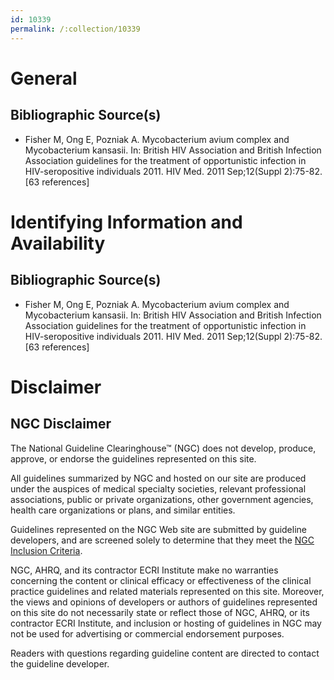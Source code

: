 ```yaml
---
id: 10339
permalink: /:collection/10339
---
```


# General

## Bibliographic Source(s)

- Fisher M, Ong E, Pozniak A. Mycobacterium avium complex and Mycobacterium kansasii. In: British HIV Association and British Infection Association guidelines for the treatment of opportunistic infection in HIV-seropositive individuals 2011. HIV Med. 2011 Sep;12(Suppl 2):75-82. [63 references]

# Identifying Information and Availability

## Bibliographic Source(s)

- Fisher M, Ong E, Pozniak A. Mycobacterium avium complex and Mycobacterium kansasii. In: British HIV Association and British Infection Association guidelines for the treatment of opportunistic infection in HIV-seropositive individuals 2011. HIV Med. 2011 Sep;12(Suppl 2):75-82. [63 references]

# Disclaimer

## NGC Disclaimer

The National Guideline Clearinghouse™ (NGC) does not develop, produce, approve, or endorse the guidelines represented on this site.

All guidelines summarized by NGC and hosted on our site are produced under the auspices of medical specialty societies, relevant professional associations, public or private organizations, other government agencies, health care organizations or plans, and similar entities.

Guidelines represented on the NGC Web site are submitted by guideline developers, and are screened solely to determine that they meet the [NGC Inclusion Criteria](/help-and-about/summaries/inclusion-criteria).

NGC, AHRQ, and its contractor ECRI Institute make no warranties concerning the content or clinical efficacy or effectiveness of the clinical practice guidelines and related materials represented on this site. Moreover, the views and opinions of developers or authors of guidelines represented on this site do not necessarily state or reflect those of NGC, AHRQ, or its contractor ECRI Institute, and inclusion or hosting of guidelines in NGC may not be used for advertising or commercial endorsement purposes.

Readers with questions regarding guideline content are directed to contact the guideline developer.


